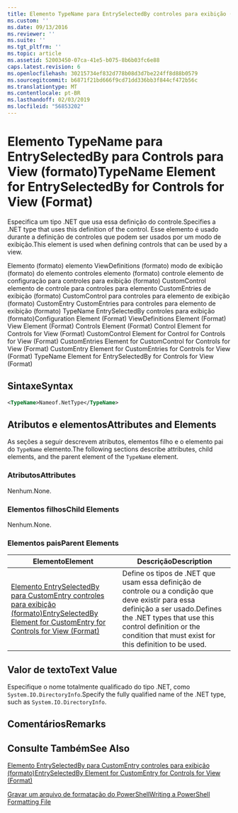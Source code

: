 ```yaml
---
title: Elemento TypeName para EntrySelectedBy controles para exibição (formato) | Microsoft Docs
ms.custom: ''
ms.date: 09/13/2016
ms.reviewer: ''
ms.suite: ''
ms.tgt_pltfrm: ''
ms.topic: article
ms.assetid: 52003450-07ca-41e5-b075-8b6b03fc6e88
caps.latest.revision: 6
ms.openlocfilehash: 30215734ef832d778b08d3d7be224ff8d88b0579
ms.sourcegitcommit: b6871f21bd666f9cd71dd336bb3f844cf472b56c
ms.translationtype: MT
ms.contentlocale: pt-BR
ms.lasthandoff: 02/03/2019
ms.locfileid: "56853202"
---
```

# <a name="typename-element-for-entryselectedby-for-controls-for-view-format"></a><span data-ttu-id="633e8-102">Elemento TypeName para EntrySelectedBy para Controls para View (formato)</span><span class="sxs-lookup"><span data-stu-id="633e8-102">TypeName Element for EntrySelectedBy for Controls for View (Format)</span></span>

<span data-ttu-id="633e8-103">Especifica um tipo .NET que usa essa definição do controle.</span><span class="sxs-lookup"><span data-stu-id="633e8-103">Specifies a .NET type that uses this definition of the control.</span></span> <span data-ttu-id="633e8-104">Esse elemento é usado durante a definição de controles que podem ser usados por um modo de exibição.</span><span class="sxs-lookup"><span data-stu-id="633e8-104">This element is used when defining controls that can be used by a view.</span></span>

<span data-ttu-id="633e8-105">Elemento (formato) elemento ViewDefinitions (formato) modo de exibição (formato) do elemento controles elemento (formato) controle elemento de configuração para controles para exibição (formato) CustomControl elemento de controle para controles para elemento CustomEntries de exibição (formato) CustomControl para controles para elemento de exibição (formato) CustomEntry CustomEntries para controles para elemento de exibição (formato) TypeName EntrySelectedBy controles para exibição (formato)</span><span class="sxs-lookup"><span data-stu-id="633e8-105">Configuration Element (Format) ViewDefinitions Element (Format) View Element (Format) Controls Element (Format) Control Element for Controls for View (Format) CustomControl Element for Control for Controls for View (Format) CustomEntries Element for CustomControl for Controls for View (Format) CustomEntry Element for CustomEntries for Controls for View (Format) TypeName Element for EntrySelectedBy for Controls for View (Format)</span></span>

## <a name="syntax"></a><span data-ttu-id="633e8-106">Sintaxe</span><span class="sxs-lookup"><span data-stu-id="633e8-106">Syntax</span></span>

```xml
<TypeName>Nameof.NetType</TypeName>

```

## <a name="attributes-and-elements"></a><span data-ttu-id="633e8-107">Atributos e elementos</span><span class="sxs-lookup"><span data-stu-id="633e8-107">Attributes and Elements</span></span>

<span data-ttu-id="633e8-108">As seções a seguir descrevem atributos, elementos filho e o elemento pai do `TypeName` elemento.</span><span class="sxs-lookup"><span data-stu-id="633e8-108">The following sections describe attributes, child elements, and the parent element of the `TypeName` element.</span></span>

### <a name="attributes"></a><span data-ttu-id="633e8-109">Atributos</span><span class="sxs-lookup"><span data-stu-id="633e8-109">Attributes</span></span>

<span data-ttu-id="633e8-110">Nenhum.</span><span class="sxs-lookup"><span data-stu-id="633e8-110">None.</span></span>

### <a name="child-elements"></a><span data-ttu-id="633e8-111">Elementos filhos</span><span class="sxs-lookup"><span data-stu-id="633e8-111">Child Elements</span></span>

<span data-ttu-id="633e8-112">Nenhum.</span><span class="sxs-lookup"><span data-stu-id="633e8-112">None.</span></span>

### <a name="parent-elements"></a><span data-ttu-id="633e8-113">Elementos pais</span><span class="sxs-lookup"><span data-stu-id="633e8-113">Parent Elements</span></span>

|<span data-ttu-id="633e8-114">Elemento</span><span class="sxs-lookup"><span data-stu-id="633e8-114">Element</span></span>|<span data-ttu-id="633e8-115">Descrição</span><span class="sxs-lookup"><span data-stu-id="633e8-115">Description</span></span>|
|-------------|-----------------|
|[<span data-ttu-id="633e8-116">Elemento EntrySelectedBy para CustomEntry controles para exibição (formato)</span><span class="sxs-lookup"><span data-stu-id="633e8-116">EntrySelectedBy Element for CustomEntry for Controls for View (Format)</span></span>](./entryselectedby-element-for-customentry-for-controls-for-view-format.md)|<span data-ttu-id="633e8-117">Define os tipos de .NET que usam essa definição de controle ou a condição que deve existir para essa definição a ser usado.</span><span class="sxs-lookup"><span data-stu-id="633e8-117">Defines the .NET types that use this control definition or the condition that must exist for this definition to be used.</span></span>|

## <a name="text-value"></a><span data-ttu-id="633e8-118">Valor de texto</span><span class="sxs-lookup"><span data-stu-id="633e8-118">Text Value</span></span>

<span data-ttu-id="633e8-119">Especifique o nome totalmente qualificado do tipo .NET, como `System.IO.DirectoryInfo`.</span><span class="sxs-lookup"><span data-stu-id="633e8-119">Specify the fully qualified name of the .NET type, such as `System.IO.DirectoryInfo`.</span></span>

## <a name="remarks"></a><span data-ttu-id="633e8-120">Comentários</span><span class="sxs-lookup"><span data-stu-id="633e8-120">Remarks</span></span>

## <a name="see-also"></a><span data-ttu-id="633e8-121">Consulte Também</span><span class="sxs-lookup"><span data-stu-id="633e8-121">See Also</span></span>

[<span data-ttu-id="633e8-122">Elemento EntrySelectedBy para CustomEntry controles para exibição (formato)</span><span class="sxs-lookup"><span data-stu-id="633e8-122">EntrySelectedBy Element for CustomEntry for Controls for View (Format)</span></span>](./entryselectedby-element-for-customentry-for-controls-for-view-format.md)

[<span data-ttu-id="633e8-123">Gravar um arquivo de formatação do PowerShell</span><span class="sxs-lookup"><span data-stu-id="633e8-123">Writing a PowerShell Formatting File</span></span>](./writing-a-powershell-formatting-file.md)
